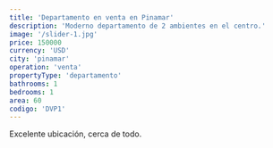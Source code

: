 ```yaml
---
title: 'Departamento en venta en Pinamar'
description: 'Moderno departamento de 2 ambientes en el centro.'
image: '/slider-1.jpg'
price: 150000
currency: 'USD'
city: 'pinamar'
operation: 'venta'
propertyType: 'departamento'
bathrooms: 1
bedrooms: 1
area: 60
codigo: 'DVP1'
---
```


Excelente ubicación, cerca de todo.

